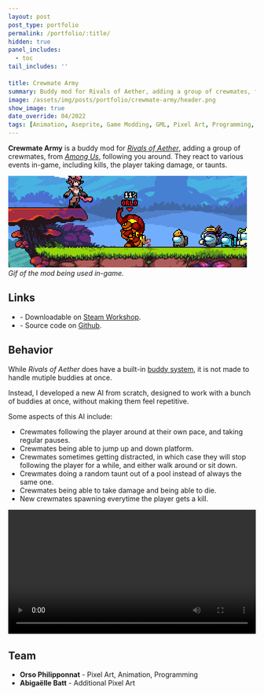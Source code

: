 ```yaml
---
layout: post
post_type: portfolio
permalink: /portfolio/:title/
hidden: true
panel_includes:
  - toc
tail_includes: ''

title: Crewmate Army
summary: Buddy mod for Rivals of Aether, adding a group of crewmates, from Among Us, following you around.
image: /assets/img/posts/portfolio/crewmate-army/header.png
show_image: true
date_override: 04/2022
tags: [Animation, Aseprite, Game Modding, GML, Pixel Art, Programming, Rivals of Aether, ZPMods]
---
```


**Crewmate Army** is a buddy mod for [_Rivals of Aether_](https://rivalsofaether.com/), adding a group of crewmates, from [_Among Us_](https://www.innersloth.com/games/among-us/), following you around. They react to various events in-game, including kills, the player taking damage, or taunts.

![](../../assets/img/posts/portfolio/crewmate-army/crewmates_taunt.gif)
_Gif of the mod being used in-game._

## Links

- <i class="fa-brands fa-steam"></i> - Downloadable on [Steam Workshop](https://steamcommunity.com/sharedfiles/filedetails/?id=2789013911).
- <i class="fa-brands fa-github"></i> - Source code on [Github](https://github.com/ZPMods/roa-amogus-army).

## Behavior

While _Rivals of Aether_ does have a built-in [buddy system](https://rivalsofaether.com/patch-1-4-7-the-buddy-system/), it is not made to handle mutiple buddies at once.

Instead, I developed a new AI from scratch, designed to work with a bunch of buddies at once, without making them feel repetitive.

Some aspects of this AI include:
- Crewmates following the player around at their own pace, and taking regular pauses.
- Crewmates being able to jump up and down platform.
- Crewmates sometimes getting distracted, in which case they will stop following the player for a while, and either walk around or sit down.
- Crewmates doing a random taunt out of a pool instead of always the same one.
- Crewmates being able to take damage and being able to die.
- New crewmates spawning everytime the player gets a kill.

<video width="100%" controls="controls">
  <source src="/assets/img/posts/portfolio/crewmate-army/crewmates_showcase.mp4" type="video/mp4">
</video>

## Team

- **Orso Philipponnat** - Pixel Art, Animation, Programming
- **Abigaëlle Batt** - Additional Pixel Art